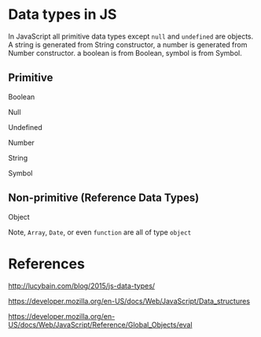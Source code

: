 # Data types in JS

In JavaScript all primitive data types except `null` and `undefined` are objects. A string is generated from String constructor, a number is generated from Number constructor. a boolean is from Boolean, symbol is from Symbol.

## Primitive

Boolean

Null

Undefined

Number

String

Symbol

## Non-primitive (Reference Data Types)

Object

  Note, `Array`, `Date`, or even `function` are all of type `object`


# References

http://lucybain.com/blog/2015/js-data-types/

https://developer.mozilla.org/en-US/docs/Web/JavaScript/Data_structures

https://developer.mozilla.org/en-US/docs/Web/JavaScript/Reference/Global_Objects/eval